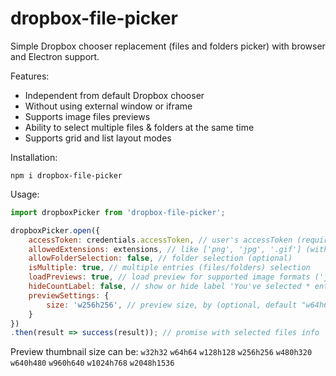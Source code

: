 # dropbox-file-picker
Simple Dropbox chooser replacement (files and folders picker) with browser and Electron support.


Features:
- Independent from default Dropbox chooser
- Without using external window or iframe
- Supports image files previews
- Ability to select multiple files & folders at the same time
- Supports grid and list layout modes

Installation:

`npm i dropbox-file-picker`


Usage:
```javascript
import dropboxPicker from 'dropbox-file-picker';

dropboxPicker.open({
    accessToken: credentials.accessToken, // user's accessToken (required)
    allowedExtensions: extensions, // like ['png', 'jpg', '.gif'] (with or without dot)
    allowFolderSelection: false, // folder selection (optional)
    isMultiple: true, // multiple entries (files/folders) selection
    loadPreviews: true, // load preview for supported image formats ('jpg', 'jpeg', 'png', 'tiff', 'tif', 'gif', 'bmp')
    hideCountLabel: false, // show or hide label 'You've selected * entries' (optional, default "false")
    previewSettings: {
        size: 'w256h256', // preview size, by (optional, default "w64h64")
    }
})
.then(result => success(result)); // promise with selected files info
```

Preview thumbnail size can be: `w32h32` `w64h64` `w128h128` `w256h256` `w480h320` `w640h480` `w960h640` `w1024h768` `w2048h1536`